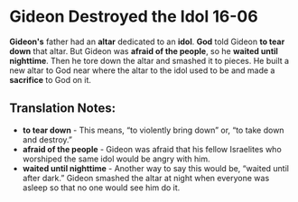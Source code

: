 Gideon Destroyed the Idol 16-06
=================================


**Gideon's** father had an **altar** dedicated to an **idol**.  **God**
told Gideon **to tear down** that altar. But Gideon was **afraid of the
people**, so he **waited until nighttime**. Then he tore down the altar
and smashed it to pieces. He built a new altar to God near where the
altar to the idol used to be and made a **sacrifice** to God on it.

Translation Notes:
------------------

-   **to tear down** - This means, “to violently bring down” or, “to
    take down and destroy.”
-   **afraid of the people** - Gideon was afraid that his fellow
    Israelites who worshiped the same idol would be angry with him.
-   **waited until nighttime** - Another way to say this would be,
    “waited until after dark.” Gideon smashed the altar at night
    when everyone was asleep so that no one would see him do it.

